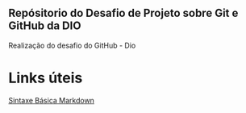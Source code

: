 ## Repósitorio do Desafio de Projeto sobre Git e GitHub da DIO
Realização do desafio do GitHub - Dio


# Links úteis
[Sintaxe Básica Markdown](https://www.markdownguide.org/getting-started/)

